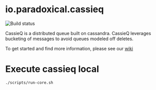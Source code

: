 io.paradoxical.cassieq  
=====

![Build status](https://travis-ci.org/paradoxical-io/cassieq.svg?branch=master)

CassieQ is a distributed queue built on cassandra. CassieQ leverages bucketing of messages to avoid queues modeled off deletes.

To get started and find more information, please see our [wiki](https://github.com/paradoxical-io/cassieq/wiki)

Execute cassieq local
====

```
./scripts/run-core.sh
``` 

